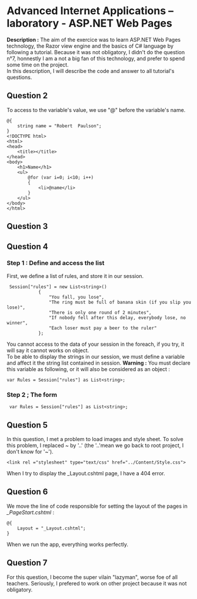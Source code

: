 # Advanced Internet Applications – laboratory - ASP.NET Web Pages

**Description :** The aim of the exercice was to learn ASP.NET Web Pages technology, the Razor view engine and the basics of C# language by following a tutorial.
Because it was not obligatory, I didn't do the question n°7, honnestly I am a not a big fan of this technology, and prefer to spend some time on the project.  
In this description, I will describe the code and answer to all tutorial's questions.

## Question 2

To access to the variable's value, we use "@" before the variable's name.
```
@{ 
    string name = "Robert  Paulson";
}
<!DOCTYPE html>
<html>
<head>
    <title></title>
</head>
<body>
    <h1>Name</h1>
    <ul>
        @for (var i=0; i<10; i++)
        {
            <li>@name</li>
        }
    </ul>
</body>
</html>
```

## Question 3

## Question 4
### Step 1 : Define and access the list
First, we define a list of rules, and store it in our session.
```
 Session["rules"] = new List<string>()
            {
                "You fall, you lose",
                "The ring must be full of banana skin (if you slip you lose)",
                "There is only one round of 2 minutes",
                "If nobody fell after this delay, everybody lose, no winner",
                "Each loser must pay a beer to the ruler"
            };
```
You cannot access to the data of your session in the foreach, if you try, it will say it cannot works on object.  
To be able to display the strings in our session, we must define a variable and affect it the string list contained in session.
**Warning :** You must declare this variable as following, or it will also be considered as an object :
```
var Rules = Session["rules"] as List<string>;
```

### Step 2 ; The form
```
 var Rules = Session["rules"] as List<string>;
```
## Question 5

In this question, I met a problem to load images and style sheet. To solve this problem, I replaced ~ by '..' (the '..'mean we go back to root project, I don't know for '~').
```
<link rel ="stylesheet" type="text/css" href="../Content/Style.css">
```


When I try to display the _Layout.cshtml page, I have a 404 error.


## Question 6
We move the line of code responsible for setting the layout of the pages in *_PageStart.cshtml* :
```
@{
    Layout = "_Layout.cshtml";
}
```
When we run the app, everything works perfectly.


## Question 7
For this question, I become the super vilain "lazyman", worse foe of all teachers. Seriously, I prefered to work on other project because it was not obligatory.



